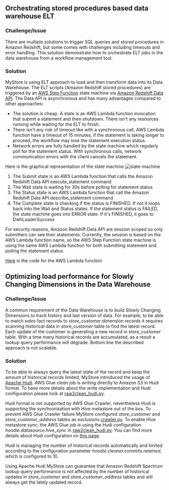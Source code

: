 ## Orchestrating stored procedures based data warehouse ELT
### Challenge/Issue

There are multiple solutions to trigger SQL queries and stored procedures in Amazon Redshift, but some comes with challenges including timeouts and error handling.
This solution demonstrate how to orchestrate ELT jobs in the data warehouse from a workflow management tool.

### Solution

MyStore is using ELT approach to load and then transform data into its Data Warehouse.
The ELT scripts (Amazon Redshift stored procedures) are triggered by an [AWS Step Function](https://docs.aws.amazon.com/step-functions/latest/dg/welcome.html) state machine via [Amazon Redshift Data API](https://docs.aws.amazon.com/redshift/latest/mgmt/data-api.html).
The Data API is asynchronous and has many advantages compared to other approaches:

* The solution is cheap. A state is an AWS Lambda function invocation that submit a statement and then shutdown. There isn't any resources running while waiting for the ELT to finish.
* There isn't any risk of timeout like with a synchronous call. AWS Lambda function have a timeout of 15 minutes, if the statement is taking longer to proceed, the workflow may lose the statement execution status.
* Network errors are fully handled by the state machine which regularly poll for the statement status. With synchronous calls, network communication errors with the client cancels the statement.

Here is the graphical representation of the state machine
![state-machine](../resources/dwh-loader-state-machine.png)

1. The Submit state is an AWS Lambda function that calls the Amazon Redshift Data API execute_statement command
2. The Wait state is waiting for 30s before polling for statement status
3. The Status state is an AWS Lambda function that call the Amazon Redshift Data API describe_statement command
4. The Complete state is checking if the status is FINISHED. If not it loops back into the Wait and Status states. If the statement status is FAILED, the state machine goes into ERROR state. If it's FINISHED, it goes to DwhLoaderSuccess

For security reasons, Amazon Redshift Data API are session scoped so only submitters can see their statements. Currently, the session is based on the AWS Lambda function name, so the AWS Step Function state machine is using the same AWS Lambda function for both submitting statement and polling the statement status.

[Here](https://github.com/aws-samples/aws-analytics-reference-architecture/blob/main/refarch/aws-native/dwh/dwh_loader/dwh_loader.py) is the code for the AWS Lambda function

## Optimizing load performance for Slowly Changing Dimensions in the Data Warehouse
### Challenge/Issue
A common requirement of the Data Warehouse is to build Slowly Changing Dimensions to track history and last version of data. For example, to be able to match *sales* fact records to *store_customer* dimension records it requires scanning historical data in *store_customer* table to find the latest record.
Each update of the customer is generating a new record in *store_customer* table. With a time many historical records are accumulated, as a result a lookup query performance will degrade.
Bottom line the described approach is not scalable.
### Solution
To be able to always query the latest state of the record and keep the amount of historical records limited, MyStore introduced the usage of [Apache Hudi](https://hudi.apache.org/).
AWS Glue *clean* job is writing directly to Amazon S3 in Hudi format. To have more details about the write implementation and Hudi configuration please look at [raw2clean_hudi.py](https://github.com/aws-samples/aws-analytics-reference-architecture/blob/main/refarch/aws-native/batch/glue-scripts/raw2clean_hudi.py).

Hudi format is not supported by AWS Glue Crawler, nevertheless Hudi is supporting the synchronisation with Hive metastore out of the box.
To prevent AWS Glue Crawler failure MyStore configured *store_customer* and *store_customer_address* tables as exclusions [crawler.py](https://github.com/aws-samples/aws-analytics-reference-architecture/blob/main/refarch/aws-native/batch/batch_cdk/crawler.py#L86).
To enable Hive metastore sync, the AWS Glue job is using the Hudi configuration *hoodie.datasource.hive_sync* in [raw2clean_hudi.py](https://github.com/aws-samples/aws-analytics-reference-architecture/blob/main/refarch/aws-native/batch/glue-scripts/raw2clean_hudi.py). You can find more details about Hudi configuration on [this page](https://hudi.apache.org/docs/configurations.html).

Hudi is managing the number of historical records automatically and limited according to the configuration parameter *hoodie.cleaner.commits.retained*, which is configured to 10.

Using Apache Hudi MyStore can guarantee that Amazon Redshift Spectrum lookup query performance is not affected by the number of historical updates in *store_customer* and *store_customer_address* tables and will always get the lately updated record.